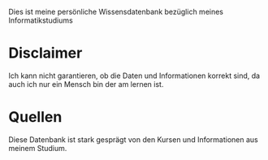 Dies ist meine persönliche Wissensdatenbank bezüglich meines Informatikstudiums

# Disclaimer
Ich kann nicht garantieren, ob die Daten und Informationen korrekt sind, da auch ich nur ein Mensch bin der am lernen ist. 

# Quellen
Diese Datenbank ist stark gesprägt von den Kursen und Informationen aus meinem Studium.
